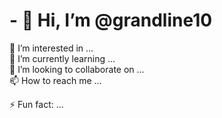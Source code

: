 <h1>- 👋 Hi, I’m @grandline10 </h1>

 👀 I’m interested in ... <br/>
 🌱 I’m currently learning ... <br/>
 💞️ I’m looking to collaborate on ... <br/>
 📫 How to reach me ... <br/>

 ⚡ Fun fact: ... <br/>
</p>

<!---
grandline10/grandline10 is a ✨ special ✨ repository because its `README.md` (this file) appears on your GitHub profile.
You can click the Preview link to take a look at your changes.
--->
